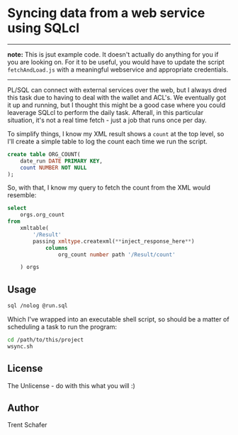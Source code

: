 # Syncing data from a web service using SQLcl

---
**note:** This is jsut example code. It doesn't actually do anything for you if you are looking on. For it to be useful, you would have to update the script `fetchAndLoad.js` with a meaningful webservice and appropriate credentials.

---

PL/SQL can connect with external services over the web, but I always dred this task due to having to deal with the wallet and ACL's. We eventually got it up and running, but I thought this might be a good case where you could leaverage SQLcl to perform the daily task. Afterall, in this particular situation, it's not a real time fetch - just a job that runs once per day.

To simplify things, I know my XML result shows a `count` at the top level, so I'll create a simple table to log the count each time we run the script.

```sql
create table ORG_COUNT(
    date_run DATE PRIMARY KEY,
    count NUMBER NOT NULL
);
```

So, with that, I know my query to fetch the count from the XML would resemble:

```sql
select
    orgs.org_count
from
    xmltable(
        '/Result'
        passing xmltype.createxml(**inject_response_here**)
            columns
                org_count number path '/Result/count'

    ) orgs
```


## Usage

```bash
sql /nolog @run.sql
```

Which I've wrapped into an executable shell script, so should be a matter of scheduling a task to run the program:

```bash
cd /path/to/this/project
wsync.sh
```

## License

The Unlicense - do with this what you will :)

## Author

Trent Schafer
